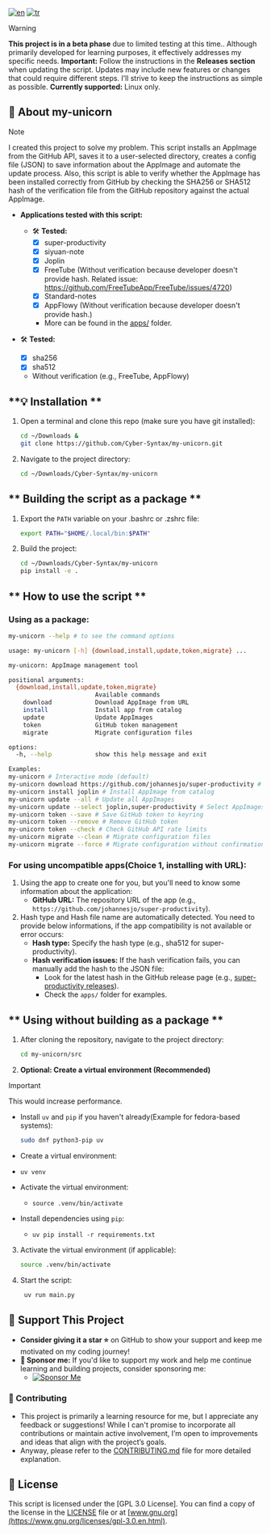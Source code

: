 [![en](https://img.shields.io/badge/lang-en-green.svg)](https://github.com/Cyber-Syntax/my-unicorn/blob/main/README.md)
[![tr](https://img.shields.io/badge/lang-tr-blue.svg)](https://github.com/Cyber-Syntax/my-unicorn/blob/main/README.tr.md)

> [!WARNING]
> **This project is in a beta phase** due to limited testing at this time.. Although primarily developed for learning purposes, it effectively addresses my specific needs.
> **Important:** Follow the instructions in the **Releases section** when updating the script. Updates may include new features or changes that could require different steps. I’ll strive to keep the instructions as simple as possible.
> **Currently supported:** Linux only.

## **🦄 About my-unicorn**

> [!NOTE]
> I created this project to solve my problem. This script installs an AppImage from the GitHub API, saves it to a user-selected directory, creates a config file (JSON) to save information about the AppImage and automate the update process. Also, this script is able to verify whether the AppImage has been installed correctly from GitHub by checking the SHA256 or SHA512 hash of the verification file from the GitHub repository against the actual AppImage.

- **Applications tested with this script:**
    - 🛠️ **Tested:**
        - [x] super-productivity
        - [x] siyuan-note
        - [x] Joplin
        - [x] FreeTube (Without verification because developer doesn't provide hash. Related issue: https://github.com/FreeTubeApp/FreeTube/issues/4720)
        - [x] Standard-notes
        - [x] AppFlowy (Without verification because developer doesn't provide hash.)
        - More can be found in the [apps/](apps/) folder.

- 🛠️ **Tested:**
    - [x] sha256
    - [x] sha512
    - Without verification (e.g., FreeTube, AppFlowy)

## **💡 Installation **

1. Open a terminal and clone this repo (make sure you have git installed):

    ```bash
    cd ~/Downloads &
    git clone https://github.com/Cyber-Syntax/my-unicorn.git
    ```

2. Navigate to the project directory:

    ```bash
    cd ~/Downloads/Cyber-Syntax/my-unicorn
    ```

## ** Building the script as a package **

1. Export the `PATH` variable on your .bashrc or .zshrc file:

    ```bash
    export PATH="$HOME/.local/bin:$PATH"
    ```

2. Build the project:

    ```bash
    cd ~/Downloads/Cyber-Syntax/my-unicorn
    pip install -e .
    ```

## ** How to use the script **

### Using as a package:

```bash
my-unicorn --help # to see the command options
```

```bash
usage: my-unicorn [-h] {download,install,update,token,migrate} ...

my-unicorn: AppImage management tool

positional arguments:
  {download,install,update,token,migrate}
                        Available commands
    download            Download AppImage from URL
    install             Install app from catalog
    update              Update AppImages
    token               GitHub token management
    migrate             Migrate configuration files

options:
  -h, --help            show this help message and exit

Examples:
my-unicorn # Interactive mode (default)
my-unicorn download https://github.com/johannesjo/super-productivity # Download AppImage from URL
my-unicorn install joplin # Install AppImage from catalog
my-unicorn update --all # Update all AppImages
my-unicorn update --select joplin,super-productivity # Select AppImages to update
my-unicorn token --save # Save GitHub token to keyring
my-unicorn token --remove # Remove GitHub token
my-unicorn token --check # Check GitHub API rate limits
my-unicorn migrate --clean # Migrate configuration files
my-unicorn migrate --force # Migrate configuration without confirmation
```

### For using uncompatible apps(Choice 1, installing with URL):

1. Using the app to create one for you, but you'll need to know some information about the application:
    - **GitHub URL:** The repository URL of the app (e.g., `https://github.com/johannesjo/super-productivity`).
2. Hash type and Hash file name are automatically detected. You need to provide below informations, if the app compatibility is not available or error occurs:
    - **Hash type:** Specify the hash type (e.g., sha512 for super-productivity).
    - **Hash verification issues:** If the hash verification fails, you can manually add the hash to the JSON file:
        - Look for the latest hash in the GitHub release page (e.g., [super-productivity releases](https://github.com/johannesjo/super-productivity/releases)).
        - Check the `apps/` folder for examples.

## ** Using without building as a package **

1. After cloning the repository, navigate to the project directory:

    ```bash
    cd my-unicorn/src
    ```

2. **Optional: Create a virtual environment (Recommended)**

> [!IMPORTANT]
> This would increase performance.

- Install `uv` and `pip` if you haven't already(Example for fedora-based systems):

    ```bash
    sudo dnf python3-pip uv
    ```

- Create a virtual environment:
- `uv venv`
- Activate the virtual environment:
    - `source .venv/bin/activate`
- Install dependencies using `pip`:
    - `uv pip install -r requirements.txt`

3. Activate the virtual environment (if applicable):

    ```bash
    source .venv/bin/activate
    ```

4. Start the script:

    ```bash
     uv run main.py
    ```

## **🙏 Support This Project**

- **Consider giving it a star ⭐** on GitHub to show your support and keep me motivated on my coding journey!
- **💖 Sponsor me:** If you'd like to support my work and help me continue learning and building projects, consider sponsoring me:
    - [![Sponsor Me](https://img.shields.io/badge/Sponsor-💖-brightgreen)](https://github.com/sponsors/Cyber-Syntax)

### **🤝 Contributing**

- This project is primarily a learning resource for me, but I appreciate any feedback or suggestions! While I can't promise to incorporate all contributions or maintain active involvement, I’m open to improvements and ideas that align with the project’s goals.
- Anyway, please refer to the [CONTRIBUTING.md](.github/CONTRIBUTING.md) file for more detailed explanation.

## **📝 License**

This script is licensed under the [GPL 3.0 License]. You can find a copy of the license in the [LICENSE](https://github.com/Cyber-Syntax/my-unicorn/blob/main/LICENSE) file or at [www.gnu.org](https://www.gnu.org/licenses/gpl-3.0.en.html).
